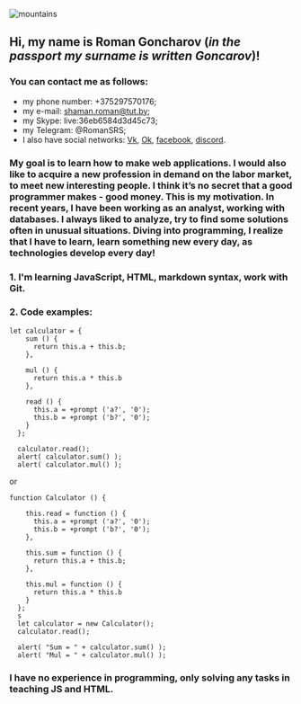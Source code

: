 ![mountains](/rsschool-cv/images/logo.jpg "Logo RSSchool")
## Hi, my name is Roman Goncharov (*in the passport my surname is written Goncarov*)!

   ### You can contact me as follows:  
   * my phone number: +375297570176;
   * my e-mail: shaman.roman@tut.by;
   * my Skype: live:36eb6584d3d45c73;
   * my Telegram: @RomanSRS;
   * I also have social networks: [Vk][1], [Ok][2], [facebook][3], [discord][4].  

   [1]: https://vk.com/id102971948
   [2]: https://ok.ru/profile420698075709
   [3]: https://www.facebook.com/profile.php?id=100002427159955
   [4]: https://discordapp.com/channels/618148975958163644/618148976058826840

   ### My goal is to learn how to make web applications. I would also like to acquire a new profession in demand on the labor market, to meet new interesting people. I think it’s no secret that a good programmer makes - good money. This is my motivation. In recent years, I have been working as an analyst, working with databases. I always liked to analyze, try to find some solutions often in unusual situations. Diving into programming, I realize that I have to learn, learn something new every day, as technologies develop every day!
   ### 1. I'm learning JavaScript, HTML, markdown syntax, work with Git.  
   ### 2. Code examples:  
```
let calculator = {
    sum () {
      return this.a + this.b;
    },

    mul () {
      return this.a * this.b
    },

    read () {
      this.a = +prompt ('a?', '0');
      this.b = +prompt ('b?', '0');
    }
  };

  calculator.read();
  alert( calculator.sum() );
  alert( calculator.mul() );

```
or
```
function Calculator () {
  
    this.read = function () {
      this.a = +prompt ('a?', '0');
      this.b = +prompt ('b?', '0');
    },
  
    this.sum = function () {
      return this.a + this.b;
    },
  
    this.mul = function () {
      return this.a * this.b
    }
  };
  s
  let calculator = new Calculator();
  calculator.read();
  
  alert( "Sum = " + calculator.sum() );
  alert( "Mul = " + calculator.mul() );
```
### I have no experience in programming, only solving any tasks in teaching JS and HTML.
